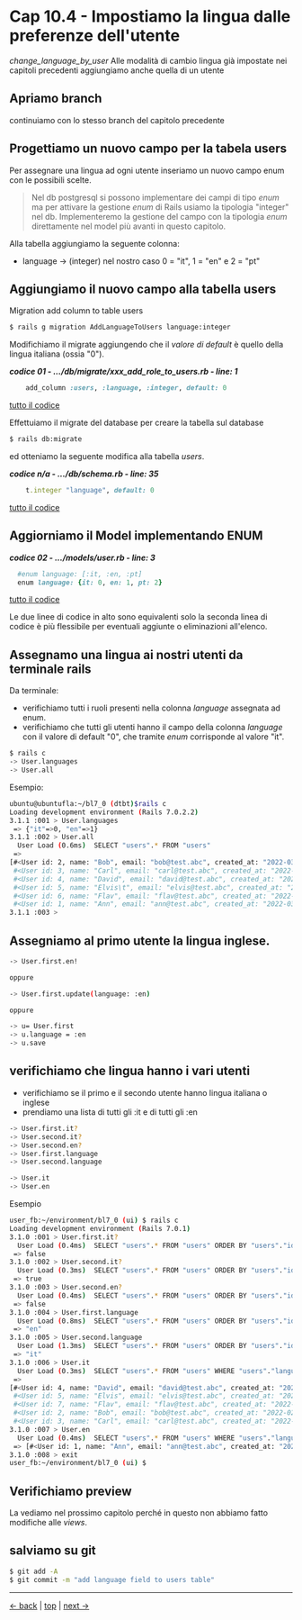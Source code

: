 # <a name="top"></a> Cap 10.4 - Impostiamo la lingua dalle preferenze dell'utente

*change_language_by_user*
Alle modalità di cambio lingua già impostate nei capitoli precedenti aggiungiamo anche quella di un utente



## Apriamo branch

continuiamo con lo stesso branch del capitolo precedente



## Progettiamo un nuovo campo per la tabela users

Per assegnare una lingua ad ogni utente inseriamo un nuovo campo enum con le possibili scelte.

> Nel db postgresql si possono implementare dei campi di tipo *enum* ma per attivare la gestione *enum* di Rails usiamo la tipologia "integer" nel db. 
> Implementeremo la gestione del campo con la tipologia *enum* direttamente nel model più avanti in questo capitolo.

Alla tabella aggiungiamo la seguente colonna:

* language        -> (integer) nel nostro caso 0 = "it", 1 = "en" e 2 = "pt"



## Aggiungiamo il nuovo campo alla tabella users

Migration add column to table users

```bash
$ rails g migration AddLanguageToUsers language:integer
```

Modifichiamo il migrate aggiungendo che il *valore di default* è quello della lingua italiana (ossia "0").

***codice 01 - .../db/migrate/xxx_add_role_to_users.rb - line: 1***

```ruby
    add_column :users, :language, :integer, default: 0
```

[tutto il codice](https://github.com/flaviobordonidev/leanpubabrandnewcms/blob/master/01-base/10-users_i18n/04_01-xxxx_add_language_to_users.rb)


Effettuiamo il migrate del database per creare la tabella sul database

```bash
$ rails db:migrate
```

ed otteniamo la seguente modifica alla tabella *users*.

***codice n/a - .../db/schema.rb - line: 35***

```ruby
    t.integer "language", default: 0
```

[tutto il codice](https://github.com/flaviobordonidev/leanpubabrandnewcms/blob/master/01-base/10-users_i18n/04_02-db-schema.rb)



## Aggiorniamo il Model implementando ENUM

***codice 02 - .../models/user.rb - line: 3***

```ruby
  #enum language: [:it, :en, :pt]
  enum language: {it: 0, en: 1, pt: 2}
```

[tutto il codice](https://github.com/flaviobordonidev/leanpubabrandnewcms/blob/master/01-base/10-users_i18n/04_03-models-user.rb)

Le due linee di codice in alto sono equivalenti solo la seconda linea di codice è più flessibile per eventuali aggiunte o eliminazioni all'elenco.



## Assegnamo una lingua ai nostri utenti da terminale rails

Da terminale: 

- verifichiamo tutti i ruoli presenti nella colonna *language* assegnata ad enum.
- verifichiamo che tutti gli utenti hanno il campo della colonna *language* con il valore di default "0", che tramite *enum* corrisponde al valore "it".


```bash
$ rails c
-> User.languages
-> User.all
```

Esempio:
  
```bash
ubuntu@ubuntufla:~/bl7_0 (dtbt)$rails c
Loading development environment (Rails 7.0.2.2)
3.1.1 :001 > User.languages
 => {"it"=>0, "en"=>1} 
3.1.1 :002 > User.all
  User Load (0.6ms)  SELECT "users".* FROM "users"
 =>                                                
[#<User id: 2, name: "Bob", email: "bob@test.abc", created_at: "2022-03-08 12:45:24.212301000 +0000", updated_at: "2022-03-08 12:45:24.212301000 +0000", language: "it">,
 #<User id: 3, name: "Carl", email: "carl@test.abc", created_at: "2022-03-08 12:45:58.212534000 +0000", updated_at: "2022-03-08 12:45:58.212534000 +0000", language: "it">,
 #<User id: 4, name: "David", email: "david@test.abc", created_at: "2022-03-08 12:46:40.500049000 +0000", updated_at: "2022-03-08 12:46:40.500049000 +0000", language: "it">,
 #<User id: 5, name: "Elvis\t", email: "elvis@test.abc", created_at: "2022-03-08 12:47:20.257733000 +0000", updated_at: "2022-03-08 12:47:20.257733000 +0000", language: "it">,
 #<User id: 6, name: "Flav", email: "flav@test.abc", created_at: "2022-03-08 12:47:51.449597000 +0000", updated_at: "2022-03-10 18:25:27.969738000 +0000", language: "it">,
 #<User id: 1, name: "Ann", email: "ann@test.abc", created_at: "2022-03-07 16:47:37.711835000 +0000", updated_at: "2022-03-10 18:26:20.808193000 +0000", language: "it">] 
3.1.1 :003 > 
```



## Assegniamo al primo utente la lingua inglese.

```bash
-> User.first.en!

oppure

-> User.first.update(language: :en)

oppure

-> u= User.first 
-> u.language = :en 
-> u.save 
```



## verifichiamo che lingua hanno i vari utenti

- verifichiamo se il primo e il secondo utente hanno lingua italiana o inglese
- prendiamo una lista di tutti gli :it e di tutti gli :en

```bash
-> User.first.it?
-> User.second.it?
-> User.second.en?
-> User.first.language
-> User.second.language

-> User.it
-> User.en
```

Esempio

```bash
user_fb:~/environment/bl7_0 (ui) $ rails c
Loading development environment (Rails 7.0.1)
3.1.0 :001 > User.first.it?
  User Load (0.4ms)  SELECT "users".* FROM "users" ORDER BY "users"."id" ASC LIMIT $1  [["LIMIT", 1]]
 => false 
3.1.0 :002 > User.second.it?
  User Load (0.3ms)  SELECT "users".* FROM "users" ORDER BY "users"."id" ASC LIMIT $1 OFFSET $2  [["LIMIT", 1], ["OFFSET", 1]]
 => true 
3.1.0 :003 > User.second.en?
  User Load (0.4ms)  SELECT "users".* FROM "users" ORDER BY "users"."id" ASC LIMIT $1 OFFSET $2  [["LIMIT", 1], ["OFFSET", 1]]
 => false 
3.1.0 :004 > User.first.language
  User Load (0.8ms)  SELECT "users".* FROM "users" ORDER BY "users"."id" ASC LIMIT $1  [["LIMIT", 1]]
 => "en"                                             
3.1.0 :005 > User.second.language
  User Load (1.3ms)  SELECT "users".* FROM "users" ORDER BY "users"."id" ASC LIMIT $1 OFFSET $2  [["LIMIT", 1], ["OFFSET", 1]]
 => "it"                                              
3.1.0 :006 > User.it
  User Load (0.3ms)  SELECT "users".* FROM "users" WHERE "users"."language" = $1  [["language", 0]]
 =>                                                   
[#<User id: 4, name: "David", email: "david@test.abc", created_at: "2022-02-01 16:28:14.397848000 +0000", updated_at: "2022-02-01 16:28:14.397848000 +0000", language: "it">,
 #<User id: 5, name: "Elvis", email: "elvis@test.abc", created_at: "2022-02-01 16:29:06.259332000 +0000", updated_at: "2022-02-01 16:29:06.259332000 +0000", language: "it">,
 #<User id: 7, name: "Flav", email: "flav@test.abc", created_at: "2022-02-01 17:11:04.252571000 +0000", updated_at: "2022-02-01 17:11:04.252571000 +0000", language: "it">,
 #<User id: 2, name: "Bob", email: "bob@test.abc", created_at: "2022-02-01 16:26:18.569214000 +0000", updated_at: "2022-02-03 10:03:36.219345000 +0000", language: "it">,
 #<User id: 3, name: "Carl", email: "carl@test.abc", created_at: "2022-02-01 16:27:25.761382000 +0000", updated_at: "2022-02-04 17:19:10.336174000 +0000", language: "it">] 
3.1.0 :007 > User.en
  User Load (0.4ms)  SELECT "users".* FROM "users" WHERE "users"."language" = $1  [["language", 1]]
 => [#<User id: 1, name: "Ann", email: "ann@test.abc", created_at: "2022-01-30 11:50:16.615885000 +0000", updated_at: "2022-02-07 00:11:26.611473000 +0000", language: "en">] 
3.1.0 :008 > exit
user_fb:~/environment/bl7_0 (ui) $ 
```



## Verifichiamo preview

La vediamo nel prossimo capitolo perché in questo non abbiamo fatto modifiche alle *views*.



## salviamo su git

```bash
$ git add -A
$ git commit -m "add language field to users table"
```



---

[<- back](https://github.com/flaviobordonidev/leanpubabrandnewcms/blob/master/01-base/10-users_i18n/03_00-browser_tab_title_users_i18n-it.md)
 | [top](#top) |
[next ->](https://github.com/flaviobordonidev/leanpubabrandnewcms/blob/master/01-base/10-users_i18n/05_00-implement_language-it.md)

